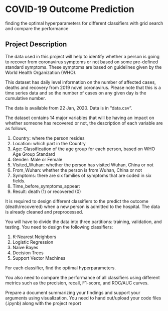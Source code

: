 # COVID-19 Outcome Prediction
finding the optimal hyperparameters for different classifiers with grid search and compare the performance

## Project Description
The data used in this project will help to identify whether a person is going to recover from 
coronavirus symptoms or not based on some pre-defined standard symptoms. These symptoms are 
based on guidelines given by the World Health Organization (WHO).

This dataset has daily level information on the number of affected cases, deaths and recovery from 
2019 novel coronavirus. Please note that this is a time series data and so the number of cases on 
any given day is the cumulative number.

The data is available from 22 Jan, 2020. Data is in “data.csv”.

The dataset contains 14 major variables that will be having an impact on whether someone has 
recovered or not, the description of each variable are as follows,

1. Country: where the person resides
2. Location: which part in the Country
3. Age: Classification of the age group for each person, based on WHO Age Group Standard
4. Gender: Male or Female 
5. Visited_Wuhan: whether the person has visited Wuhan, China or not
6. From_Wuhan: whether the person is from Wuhan, China or not
7. Symptoms: there are six families of symptoms that are coded in six fields.
13. Time_before_symptoms_appear: 
14. Result: death (1) or recovered (0)

It is required to design different classifiers to the predict the outcome (death/recovered) when a new 
person is admitted to the hospital. The data is already cleaned and preprocessed.

You will have to divide the data into three partitions: training, validation, and testing. You need to 
design the following classifiers:

1. K-Nearest Neighbors
2. Logistic Regression
3. Naïve Bayes 
4. Decision Trees
5. Support Vector Machines 

For each classifier, find the optimal hyperparameters.

You also need to compare the performance of all classifiers using different metrics such as the 
precision, recall, F1-score, and ROC/AUC curves.

Prepare a document summarizing your findings and support your arguments using visualization.
You need to hand out/upload your code files (.ipynb) along with the project report
